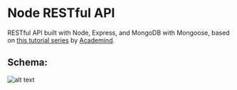 # Node RESTful API

RESTful API built with Node, Express, and MongoDB with Mongoose, based on [this tutorial series](https://www.youtube.com/watch?v=0oXYLzuucwE&list=PL55RiY5tL51q4D-B63KBnygU6opNPFk_q) by [Academind](https://www.academind.com/).

## Schema:

![alt text](https://i.imgur.com/MEgaZgd.jpg)

